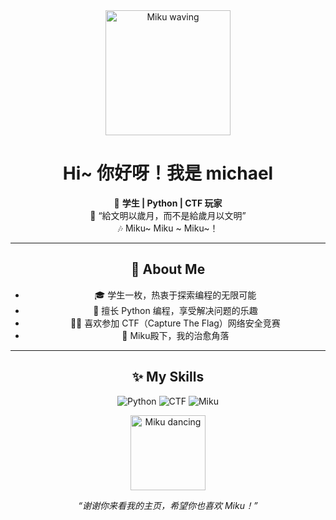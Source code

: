 <!-- 欢迎来到 YOURNAME 的 GitHub 主页！ -->

<div align="center">

<img src="https://i.imgur.com/1v8a8Tg.gif" width="200" alt="Miku waving"/>

# Hi~ 你好呀！我是 michael

🌸 **学生 | Python | CTF 玩家**  
🌱 “給文明以歲月，而不是給歲月以文明”  
🎶 Miku~ Miku ~ Miku~！

---

## 🐾 About Me

- 🎓 学生一枚，热衷于探索编程的无限可能
- 🐍 擅长 Python 编程，享受解决问题的乐趣
- 🏴‍☠️ 喜欢参加 CTF（Capture The Flag）网络安全竞赛
- 💙 Miku殿下，我的治愈角落

---

## ✨ My Skills

![Python](https://img.shields.io/badge/-Python-3776AB?logo=python&logoColor=fff&style=for-the-badge)
![CTF](https://img.shields.io/badge/-CTF-FF69B4?style=for-the-badge)
![Miku](https://img.shields.io/badge/-初音未来-Miku-39C5BB?style=for-the-badge)


<img src="https://i.imgur.com/k3xjWkX.gif" width="120" alt="Miku dancing"/>

_“谢谢你来看我的主页，希望你也喜欢 Miku！”_

</div>
